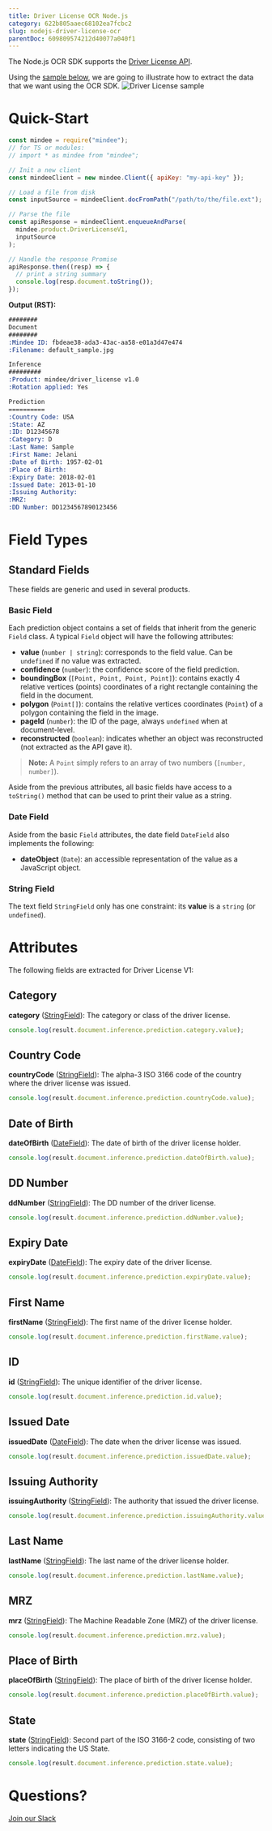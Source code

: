 ```yaml
---
title: Driver License OCR Node.js
category: 622b805aaec68102ea7fcbc2
slug: nodejs-driver-license-ocr
parentDoc: 609809574212d40077a040f1
---
```

The Node.js OCR SDK supports the [Driver License API](https://platform.mindee.com/mindee/driver_license).

Using the [sample below](https://github.com/mindee/client-lib-test-data/blob/main/products/driver_license/default_sample.jpg), we are going to illustrate how to extract the data that we want using the OCR SDK.
![Driver License sample](https://github.com/mindee/client-lib-test-data/blob/main/products/driver_license/default_sample.jpg?raw=true)

# Quick-Start
```js
const mindee = require("mindee");
// for TS or modules:
// import * as mindee from "mindee";

// Init a new client
const mindeeClient = new mindee.Client({ apiKey: "my-api-key" });

// Load a file from disk
const inputSource = mindeeClient.docFromPath("/path/to/the/file.ext");

// Parse the file
const apiResponse = mindeeClient.enqueueAndParse(
  mindee.product.DriverLicenseV1,
  inputSource
);

// Handle the response Promise
apiResponse.then((resp) => {
  // print a string summary
  console.log(resp.document.toString());
});
```

**Output (RST):**
```rst
########
Document
########
:Mindee ID: fbdeae38-ada3-43ac-aa58-e01a3d47e474
:Filename: default_sample.jpg

Inference
#########
:Product: mindee/driver_license v1.0
:Rotation applied: Yes

Prediction
==========
:Country Code: USA
:State: AZ
:ID: D12345678
:Category: D
:Last Name: Sample
:First Name: Jelani
:Date of Birth: 1957-02-01
:Place of Birth:
:Expiry Date: 2018-02-01
:Issued Date: 2013-01-10
:Issuing Authority:
:MRZ:
:DD Number: DD1234567890123456
```

# Field Types
## Standard Fields
These fields are generic and used in several products.

### Basic Field
Each prediction object contains a set of fields that inherit from the generic `Field` class.
A typical `Field` object will have the following attributes:

* **value** (`number | string`): corresponds to the field value. Can be `undefined` if no value was extracted.
* **confidence** (`number`): the confidence score of the field prediction.
* **boundingBox** (`[Point, Point, Point, Point]`): contains exactly 4 relative vertices (points) coordinates of a right rectangle containing the field in the document.
* **polygon** (`Point[]`): contains the relative vertices coordinates (`Point`) of a polygon containing the field in the image.
* **pageId** (`number`): the ID of the page, always `undefined` when at document-level.
* **reconstructed** (`boolean`): indicates whether an object was reconstructed (not extracted as the API gave it).

> **Note:** A `Point` simply refers to an array of two numbers (`[number, number]`).


Aside from the previous attributes, all basic fields have access to a `toString()` method that can be used to print their value as a string.

### Date Field
Aside from the basic `Field` attributes, the date field `DateField` also implements the following: 

* **dateObject** (`Date`): an accessible representation of the value as a JavaScript object.

### String Field
The text field `StringField` only has one constraint: its **value** is a `string` (or `undefined`).

# Attributes
The following fields are extracted for Driver License V1:

## Category
**category** ([StringField](#string-field)): The category or class of the driver license.

```js
console.log(result.document.inference.prediction.category.value);
```

## Country Code
**countryCode** ([StringField](#string-field)): The alpha-3 ISO 3166 code of the country where the driver license was issued.

```js
console.log(result.document.inference.prediction.countryCode.value);
```

## Date of Birth
**dateOfBirth** ([DateField](#date-field)): The date of birth of the driver license holder.

```js
console.log(result.document.inference.prediction.dateOfBirth.value);
```

## DD Number
**ddNumber** ([StringField](#string-field)): The DD number of the driver license.

```js
console.log(result.document.inference.prediction.ddNumber.value);
```

## Expiry Date
**expiryDate** ([DateField](#date-field)): The expiry date of the driver license.

```js
console.log(result.document.inference.prediction.expiryDate.value);
```

## First Name
**firstName** ([StringField](#string-field)): The first name of the driver license holder.

```js
console.log(result.document.inference.prediction.firstName.value);
```

## ID
**id** ([StringField](#string-field)): The unique identifier of the driver license.

```js
console.log(result.document.inference.prediction.id.value);
```

## Issued Date
**issuedDate** ([DateField](#date-field)): The date when the driver license was issued.

```js
console.log(result.document.inference.prediction.issuedDate.value);
```

## Issuing Authority
**issuingAuthority** ([StringField](#string-field)): The authority that issued the driver license.

```js
console.log(result.document.inference.prediction.issuingAuthority.value);
```

## Last Name
**lastName** ([StringField](#string-field)): The last name of the driver license holder.

```js
console.log(result.document.inference.prediction.lastName.value);
```

## MRZ
**mrz** ([StringField](#string-field)): The Machine Readable Zone (MRZ) of the driver license.

```js
console.log(result.document.inference.prediction.mrz.value);
```

## Place of Birth
**placeOfBirth** ([StringField](#string-field)): The place of birth of the driver license holder.

```js
console.log(result.document.inference.prediction.placeOfBirth.value);
```

## State
**state** ([StringField](#string-field)): Second part of the ISO 3166-2 code, consisting of two letters indicating the US State.

```js
console.log(result.document.inference.prediction.state.value);
```

# Questions?
[Join our Slack](https://join.slack.com/t/mindee-community/shared_invite/zt-2d0ds7dtz-DPAF81ZqTy20chsYpQBW5g)
